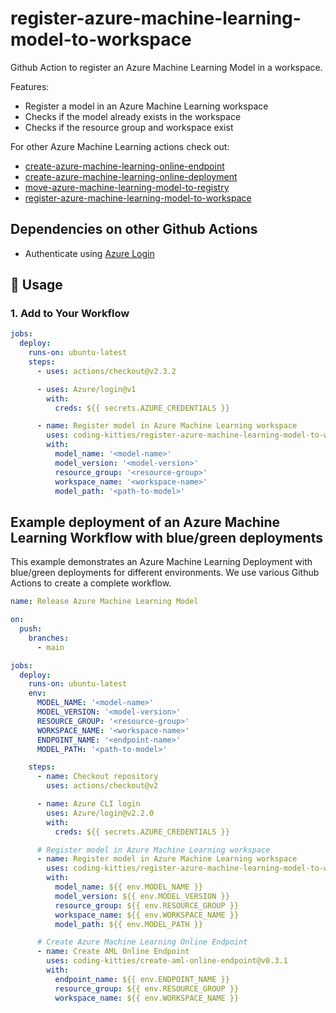 # register-azure-machine-learning-model-to-workspace

Github Action to register an Azure Machine Learning Model in a workspace.

Features:

* Register a model in an Azure Machine Learning workspace
* Checks if the model already exists in the workspace
* Checks if the resource group and workspace exist

For other Azure Machine Learning actions check out:

* [create-azure-machine-learning-online-endpoint](https://github.com/marketplace/actions/create-azure-machine-learning-online-endpoint)
* [create-azure-machine-learning-online-deployment](https://github.com/marketplace/actions/create-azure-machine-learning-deployment)
* [move-azure-machine-learning-model-to-registry](https://github.com/marketplace/actions/move-azure-machine-learning-model-to-registry)
* [register-azure-machine-learning-model-to-workspace](https://github.com/marketplace/actions/register-azure-machine-learning-model-to-workspace)

## Dependencies on other Github Actions

* Authenticate using [Azure Login](https://github.com/Azure/login)

## 🚀 Usage

### **1. Add to Your Workflow**

```yaml
jobs:
  deploy:
    runs-on: ubuntu-latest
    steps:
      - uses: actions/checkout@v2.3.2

      - uses: Azure/login@v1
        with:
          creds: ${{ secrets.AZURE_CREDENTIALS }}

      - name: Register model in Azure Machine Learning workspace
        uses: coding-kitties/register-azure-machine-learning-model-to-workspace@v0.1.1
        with:
          model_name: '<model-name>'
          model_version: '<model-version>'
          resource_group: '<resource-group>'
          workspace_name: '<workspace-name>'
          model_path: '<path-to-model>'
```

## Example deployment of an Azure Machine Learning Workflow with blue/green deployments

This example demonstrates an Azure Machine Learning Deployment with blue/green deployments for different environments. We use various Github Actions to create a complete workflow.

```yaml
name: Release Azure Machine Learning Model

on:
  push:
    branches:
      - main

jobs:
  deploy:
    runs-on: ubuntu-latest
    env:
      MODEL_NAME: '<model-name>'
      MODEL_VERSION: '<model-version>'
      RESOURCE_GROUP: '<resource-group>'
      WORKSPACE_NAME: '<workspace-name>'
      ENDPOINT_NAME: '<endpoint-name>'
      MODEL_PATH: '<path-to-model>'

    steps:
      - name: Checkout repository
        uses: actions/checkout@v2

      - name: Azure CLI login
        uses: Azure/login@v2.2.0
        with:
          creds: ${{ secrets.AZURE_CREDENTIALS }}

      # Register model in Azure Machine Learning workspace
      - name: Register model in Azure Machine Learning workspace
        uses: coding-kitties/register-azure-machine-learning-model-to-workspace@v0.1.1
        with:
          model_name: ${{ env.MODEL_NAME }}
          model_version: ${{ env.MODEL_VERSION }}
          resource_group: ${{ env.RESOURCE_GROUP }}
          workspace_name: ${{ env.WORKSPACE_NAME }}
          model_path: ${{ env.MODEL_PATH }}

      # Create Azure Machine Learning Online Endpoint
      - name: Create AML Online Endpoint
        uses: coding-kitties/create-aml-online-endpoint@v0.3.1
        with:
          endpoint_name: ${{ env.ENDPOINT_NAME }}
          resource_group: ${{ env.RESOURCE_GROUP }}
          workspace_name: ${{ env.WORKSPACE_NAME }}
```
